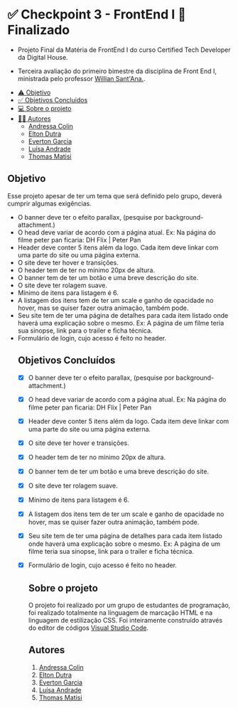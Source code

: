 # :white_check_mark:  Checkpoint 3 - FrontEnd I :rocket: Finalizado

<ul><li>Projeto Final da Matéria de FrontEnd I do curso Certified Tech Developer da Digital House.</li></ul>

<ul><li>Terceira avaliação do primeiro bimestre da disciplina de Front End I, ministrada pelo professor <a href="https://github.com/dh-wssantanna">Willian Sant'Ana.</a>.</li></ul>

<!--ts-->
   * [:warning: Objetivo](#objetivo)
   * [:white_check_mark: Objetivos Concluídos](#objetivosConcluidos)
   *  [:computer: Sobre o projeto](#sobre)
   * [:woman_technologist: Autores](#autores)
      *  [Andressa Colin](#andressa)
      *  [Elton Dutra](#elton)
      *  [Everton Garcia](#everton)
      *  [Luísa Andrade](#luisa)
      *  [Thomas Matisi](#thomas)
<!--te-->

<h2 id="objetivo">Objetivo</h2>

<p>Esse projeto apesar de ter um tema que será definido pelo grupo, deverá cumprir algumas exigências.
<ul>
<li>O banner deve ter o efeito parallax, (pesquise por background-attachment.)
<li>O head deve variar de acordo com a página atual. Ex: Na página do filme peter pan ficaria: DH Flix | Peter Pan</li>
<li>Header deve conter 5 itens além da logo. Cada item deve linkar com uma parte do site ou uma página externa.</li>
<li>O site deve ter hover e transições.</li>
<li>O header tem de ter no mínimo 20px de altura.</li>
<li>O banner tem de ter um botão e uma breve descrição do site.</li>
<li>O site deve ter rolagem suave.</li>
<li>Mínimo de itens para listagem é 6.</li>
<li>A listagem dos itens tem de ter um scale e ganho de opacidade no hover, mas se quiser fazer outra animação, também pode.</li>
<li>Seu site tem de ter uma página de detalhes para cada item listado onde haverá uma explicação sobre o mesmo. Ex: A página de um filme teria sua sinopse, link para o trailer e ficha técnica.</li>
  <li>Formulário de login, cujo acesso é feito no header.</li>

##
  
  <h2 id="objetivosConcluidos"> Objetivos Concluídos</h2> 

- [x] O banner deve ter o efeito parallax, (pesquise por background-attachment.)
- [x] O head deve variar de acordo com a página atual. Ex: Na página do filme peter pan ficaria: DH Flix | Peter Pan
- [x] Header deve conter 5 itens além da logo. Cada item deve linkar com uma parte do site ou uma página externa.
- [x] O site deve ter hover e transições.
- [x] O header tem de ter no mínimo 20px de altura.
- [x] O banner tem de ter um botão e uma breve descrição do site.
- [x] O site deve ter rolagem suave.
- [x] Mínimo de itens para listagem é 6.
- [x] A listagem dos itens tem de ter um scale e ganho de opacidade no hover, mas se quiser fazer outra animação, também pode.
- [x] Seu site tem de ter uma página de detalhes para cada item listado onde haverá uma explicação sobre o mesmo. Ex: A página de um filme teria sua sinopse, link para o trailer e ficha técnica.
- [x] Formulário de login, cujo acesso é feito no header.
  
  ##
  
  <h2 id="sobre">Sobre o projeto</h2>
     <p> O projeto foi realizado por um grupo de estudantes de programação, foi realizado totalmente na linguagem de marcação HTML e na linguagem de estilização CSS. Foi inteiramente construído através do editor de códigos <a href="https://code.visualstudio.com/">Visual Studio Code</a>.</p>
  
  
  ##
  
  <h2 id="autores">Autores</h2>
  <ol>
    <li id="andressa"> <a href="https://github.com/dressaco">Andressa Colin</a></li>
    <li id="elton"> <a href="">Elton Dutra</a></li>
    <li id="everton"> <a href="https://github.com/etongarcia">Everton Garcia</a></li>
    <li id="luisa"> <a href="https://github.com/LuisaAndrade0607">Luísa Andrade</a></li>
    <li id="thomas"> <a href="https://github.com/Cybervulthor">Thomas Matisi</a></li>
  </ol>